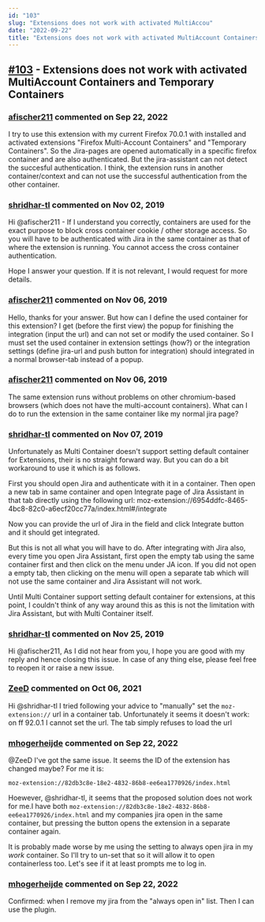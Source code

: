 ```yaml
---
id: "103"
slug: "Extensions does not work with activated MultiAccou"
date: "2022-09-22"
title: "Extensions does not work with activated MultiAccount Containers and Temporary Containers"
---
```



## [#103](https://github.com/shridhar-tl/jira-assistant/issues/103) - Extensions does not work with activated MultiAccount Containers and Temporary Containers

### [afischer211](https://github.com/afischer211) commented on Sep 22, 2022

I try to use this extension with my current Firefox 70.0.1 with installed and activated extensions "Firefox Multi-Account Containers" and "Temporary Containers".
So the Jira-pages are opened automatically in a specific firefox container and are also authenticated. But the jira-assistant can not detect the succesful authentication. I think, the extension runs in another container/context and can not use the successful authentication from the other container.


### [shridhar-tl](https://github.com/shridhar-tl) commented on Nov 02, 2019

Hi @afischer211 - If I understand you correctly, containers are used for the exact purpose to block cross container cookie / other storage access. So you will have to be authenticated with Jira in the same container as that of where the extension is running. You cannot access the cross container authentication.

Hope I answer your question. If it is not relevant, I would request for more details.

### [afischer211](https://github.com/afischer211) commented on Nov 06, 2019

Hello, thanks for your answer. But how can I define the used container for this extension? I get (before the first view) the popup for finishing the integration (input the url) and can not set or modify the used container. So I must set the used container in extension settings (how?) or the integration settings (define jira-url and push button for integration) should integrated in a normal browser-tab instead of a popup.

### [afischer211](https://github.com/afischer211) commented on Nov 06, 2019

The same extension runs without problems on other chromium-based browsers (which does not have the multi-account containers). What can I do to run the extension in the same container like my normal jira page?

### [shridhar-tl](https://github.com/shridhar-tl) commented on Nov 07, 2019

Unfortunately as Multi Container doesn't support setting default container for Extensions, their is no straight forward way. But you can do a bit workaround to use it which is as follows.

First you should open Jira and authenticate with it in a container. Then open a new tab in same container and open Integrate page of Jira Assistant in that tab directly using the following url: moz-extension://6954ddfc-8465-4bc8-82c0-a6ecf20cc77a/index.html#/integrate

Now you can provide the url of Jira in the field and click Integrate button and it should get integrated.

But this is not all what you will have to do. After integrating with Jira also, every time you open Jira Assistant, first open the empty tab using the same container first and then click on the menu under JA icon. If you did not open a empty tab, then clicking on the menu will open a separate tab which will not use the same container and Jira Assistant will not work.

Until Multi Container support setting default container for extensions, at this point, I couldn't think of any way around this as this is not the limitation with Jira Assistant, but with Multi Container itself.

### [shridhar-tl](https://github.com/shridhar-tl) commented on Nov 25, 2019

Hi @afischer211,  As I did not hear from you, I hope you are good with my reply and hence closing this issue. In case of any thing else, please feel free to reopen it or raise a new issue.

### [ZeeD](https://github.com/ZeeD) commented on Oct 06, 2021

Hi @shridhar-tl 
I tried following your advice to "manually" set the `moz-extension://` url in a container tab.
Unfortunately it seems it doesn't work: on ff 92.0.1 I cannot set the url. The tab simply refuses to load the url

### [mhogerheijde](https://github.com/mhogerheijde) commented on Sep 22, 2022

@ZeeD  I've got the same issue. It seems the ID of the extension has changed maybe? For me it is:

`moz-extension://82db3c8e-18e2-4832-86b8-ee6ea1770926/index.html`

Hoewever, @shridhar-tl, it seems that the proposed solution does not work for me.I have both 
`moz-extension://82db3c8e-18e2-4832-86b8-ee6ea1770926/index.html` and my companies jira open in the same container, but pressing the button opens the extension in a separate container again.

It is probably made worse by me using the setting to always open jira in my _work_ container. So I'll try to un-set that so it will allow it to open containerless too. Let's see if it at least prompts me to log in.

### [mhogerheijde](https://github.com/mhogerheijde) commented on Sep 22, 2022

Confirmed: when I remove my jira from the "always open in" list. Then I can use the plugin.
